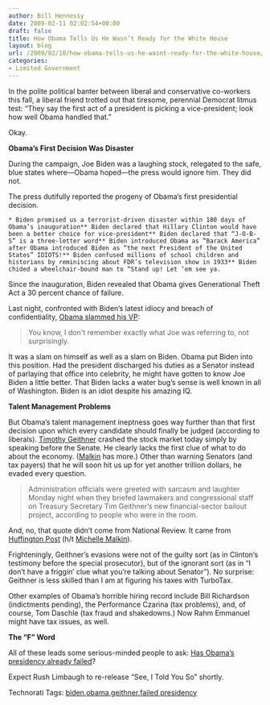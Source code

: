```yaml
---
author: Bill Hennessy
date: 2009-02-11 02:02:54+00:00
draft: false
title: How Obama Tells Us He Wasn’t Ready for the White House
layout: blog
url: /2009/02/10/how-obama-tells-us-he-wasnt-ready-for-the-white-house/
categories:
- Limited Government
---
```


In the polite political banter between liberal and conservative co-workers this fall, a liberal friend trotted out that tiresome, perennial Democrat litmus test: “They say the first act of a president is picking a vice-president; look how well Obama handled that.”

 

Okay. 

 

**Obama’s First Decision Was Disaster**

 

During the campaign, Joe Biden was a laughing stock, relegated to the safe, blue states where—Obama hoped—the press would ignore him. They did not.

 

The press dutifully reported the progeny of Obama’s first presidential decision.

 

    * Biden promised us a terrorist-driven disaster within 180 days of Obama’s inauguration** Biden declared that Hillary Clinton would have been a better choice for vice-president** Biden declared that “J-O-B-S” is a three-letter word** Biden introduced Obama as “Barack America” after Obama introduced Biden as “the next President of the United States” IDIOTS!** Biden confused millions of school children and historians by reminiscing about FDR’s television show in 1933** Biden chided a wheelchair-bound man to “Stand up! Let ‘em see ya.  

Since the inauguration, Biden revealed that Obama gives Generational Theft Act a 30 percent chance of failure.

 

Last night, confronted with Biden’s latest idiocy and breach of confidentiality, [Obama slammed his VP](https://blogs.telegraph.co.uk/toby_harnden/blog/2009/02/10/barack_obama_throws_joe_biden_under_the_bus):

 

>   
> 
> You know, I don't remember exactly what Joe was referring to, not surprisingly.
> 
> 

 

It was a slam on himself as well as a slam on Biden. Obama put Biden into this position. Had the president discharged his duties as a Senator instead of parlaying that office into celebrity, he might have gotten to know Joe Biden a little better. That Biden lacks a water bug’s sense is well known in all of Washington. Biden is an idiot despite his amazing IQ.

 

**Talent Management Problems**

 

But Obama’s talent management ineptness goes way further than that first decision upon which every candidate should finally be judged (according to liberals). [Timothy Geithner](https://www.californiaconservative.org/liberals/helluva-job-timmie/) crashed the stock market today simply by speaking before the Senate. He clearly lacks the first clue of what to do about the economy. ([Malkin](https://michellemalkin.com/2009/02/10/tax-cheat-wonder-boy-geithner-is-a-laughingstock/) has more.) Other than warning Senators (and tax payers) that he will soon hit us up for yet another trillion dollars, he evaded every question.

 

>   
> 
> Administration officials were greeted with sarcasm and laughter Monday night when they briefed lawmakers and congressional staff on Treasury Secretary Tim Geithner’s new financial-sector bailout project, according to people who were in the room.
> 
> 

 

And, no, that quote didn’t come from National Review. It came from [Huffington Post](https://www.huffingtonpost.com/2009/02/10/administration-officials_n_165551.html) (h/t [Michelle Malkin](https://michellemalkin.com)).

 

Frighteningly, Geithner’s evasions were not of the guilty sort (as in Clinton’s testimony before the special prosecutor), but of the ignorant sort (as in “I don’t have a friggin’ clue what you’re talking about Senator”). No surprise: Geithner is less skilled than I am at figuring his taxes with TurboTax.

 

Other examples of Obama’s horrible hiring record include Bill Richardson (indictments pending), the Performance Czarina (tax problems), and, of course, Tom Daschle (tax fraud and shakedowns.) Now Rahm Emmanuel might have tax issues, as well.

 

**The “F” Word**

 

All of these leads some serious-minded people to ask: [Has Obama’s presidency already failed](https://www.ft.com/cms/s/0/9ebea1b8-f794-11dd-81f7-000077b07658.html?nclick_check=1)?

 

Expect Rush Limbaugh to re-release “See, I Told You So” shortly. 

 

Technorati Tags: [biden](https://technorati.com/tags/biden),[obama](https://technorati.com/tags/obama),[geithner](https://technorati.com/tags/geithner),[failed presidency](https://technorati.com/tags/failed+presidency)
